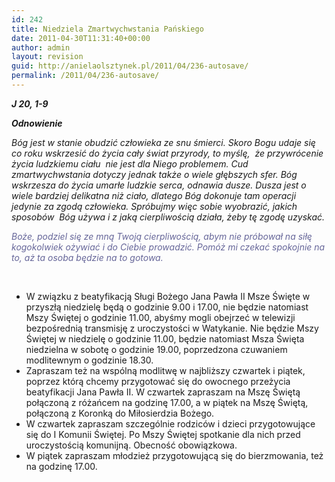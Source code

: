 ```yaml
---
id: 242
title: Niedziela Zmartwychwstania Pańskiego
date: 2011-04-30T11:31:40+00:00
author: admin
layout: revision
guid: http://anielaolsztynek.pl/2011/04/236-autosave/
permalink: /2011/04/236-autosave/
---
```

**_J 20, 1-9_**

**_Odnowienie_**

_Bóg jest w stanie obudzić człowieka ze snu śmierci. Skoro Bogu udaje się co roku wskrzesić do życia cały świat przyrody, to myślę,  że przywrócenie życia ludzkiemu ciału  nie jest dla Niego problemem. Cud zmartwychwstania dotyczy jednak także o wiele głębszych sfer. Bóg wskrzesza do życia umarłe ludzkie serca, odnawia dusze. Dusza jest o wiele bardziej delikatna niż ciało, dlatego Bóg dokonuje tam operacji jedynie za zgodą człowieka. Spróbujmy więc sobie wyobrazić, jakich sposobów  Bóg używa i z jaką cierpliwością działa, żeby tę zgodę uzyskać._

_<span style="color: #666699;">Boże, podziel się ze mną Twoją cierpliwością, abym nie próbował na siłę kogokolwiek ożywiać i do Ciebie prowadzić. Pomóż mi czekać spokojnie na to, aż ta osoba będzie na to gotowa.</span>_

_<span style="color: #666699;"><br /> </span>_

  * W związku z beatyfikacją Sługi Bożego Jana Pawła II Msze Święte w przyszłą niedzielę będą o godzinie 9.00 i 17.00, nie będzie natomiast Mszy Świętej o godzinie 11.00, abyśmy mogli obejrzeć w telewizji bezpośrednią transmisję z uroczystości w Watykanie. Nie będzie Mszy Świętej w niedzielę o godzinie 11.00, będzie natomiast Msza Święta niedzielna w sobotę o godzinie 19.00, poprzedzona czuwaniem modlitewnym o godzinie 18.30.
  * Zapraszam też na wspólną modlitwę w najbliższy czwartek i piątek, poprzez którą chcemy przygotować się do owocnego przeżycia beatyfikacji Jana Pawła II. W czwartek zapraszam na Mszę Świętą połączoną z różańcem na godzinę 17.00, a w piątek na Mszę Świętą, połączoną z Koronką do Miłosierdzia Bożego.
  * W czwartek zapraszam szczególnie rodziców i dzieci przygotowujące się do I Komunii Świętej. Po Mszy Świętej spotkanie dla nich przed uroczystością komunijną. Obecność obowiązkowa.
  * W piątek zapraszam młodzież przygotowującą się do bierzmowania, też na godzinę 17.00.